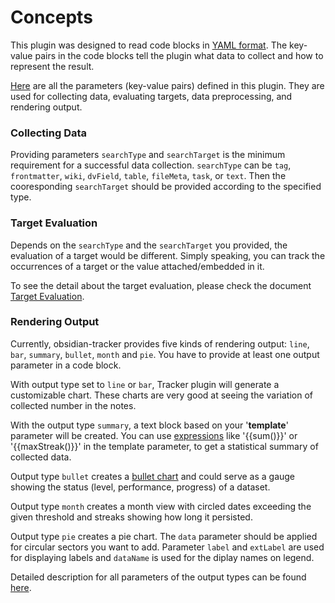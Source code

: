 # Concepts

This plugin was designed to read code blocks in [YAML format](https://en.wikipedia.org/wiki/YAML). The key-value pairs in the code blocks tell the plugin what data to collect and how to represent the result.

[Here](https://github.com/greater-than/Obsidian-TrackerGT/blob/main/docs/InputParameters.md) are all the parameters (key-value pairs) defined in this plugin. They are used for collecting data, evaluating targets, data preprocessing, and rendering output.

### Collecting Data

Providing parameters `searchType` and `searchTarget` is the minimum requirement for a successful data collection. `searchType` can be `tag`, `frontmatter`, `wiki`, `dvField`, `table`, `fileMeta`, `task`, or `text`. Then the cooresponding `searchTarget` should be provided according to the specified type.

### Target Evaluation

Depends on the `searchType` and the `searchTarget` you provided, the evaluation of a target would be different. Simply speaking, you can track the occurrences of a target or the value attached/embedded in it.

To see the detail about the target evaluation, please check the document [Target Evaluation](https://github.com/greater-than/Obsidian-TrackerGT/blob/main/docs/TargetEvaluation.md).

### Rendering Output

Currently, obsidian-tracker provides five kinds of rendering output: `line`, `bar`, `summary`, `bullet`, `month` and `pie`. You have to provide at least one output parameter in a code block.

With output type set to `line` or `bar`, Tracker plugin will generate a customizable chart. These charts are very good at seeing the variation of collected number in the notes.

With the output type `summary`, a text block based on your '**template**' parameter will be created. You can use [expressions](https://github.com/greater-than/Obsidian-TrackerGT/blob/main/docs/Expressions.md) like '{{sum()}}' or '{{maxStreak()}}' in the template parameter, to get a statistical summary of collected data.

Output type `bullet` creates a [bullet chart](https://en.wikipedia.org/wiki/Bullet_graph) and could serve as a gauge showing the status (level, performance, progress) of a dataset.

Output type `month` creates a month view with circled dates exceeding the given threshold and streaks showing how long it persisted.

Output type `pie` creates a pie chart. The `data` parameter should be applied for circular sectors you want to add. Parameter `label` and `extLabel` are used for displaying labels and `dataName` is used for the diplay names on legend.

Detailed description for all parameters of the output types can be found [here](https://github.com/greater-than/Obsidian-TrackerGT/blob/main/docs/InputParameters.md).
